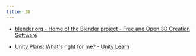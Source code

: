 ```yaml
---
title: 3D
---
```


- [blender.org - Home of the Blender project - Free and Open 3D Creation Software](https://www.blender.org/)

- [Unity Plans: What's right for me\? - Unity Learn](https://learn.unity.com/tutorial/unity-plans-what-s-right-for-me?uv=2019.4&pathwayId=5f7bcab4edbc2a0023e9c38f&missionId=5f77cc6bedbc2a4a1dbddc46&projectId=5fa1b1a1edbc2a001f612a3d#)
